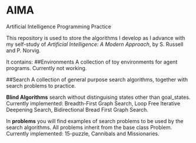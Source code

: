 # AIMA
Artificial Intelligence Programming Practice

This repository is used to store the algorithms I develop as I advance with my self-study of *Artificial Intelligence: A Modern Approach*, by S. Russell and P. Norvig.

It contains:
##Environments
A collection of toy environments for agent programs.
Currently not working.

##Search
A collection of general purpose search algorithms, together with search problems to practice.

**Blind Algorithms** search without distinguising states other than goal_states. Currently implemented: Breadth-First Graph Search, Loop Free Iterative Deepening Search, Bidirectional Bread First Graph Search.

In **problems** you will find examples of search problems to be used by the search algorithms. All problems inherit from the base class Problem. Currently implemented: 15-puzzle, Cannibals and Missionaries.

